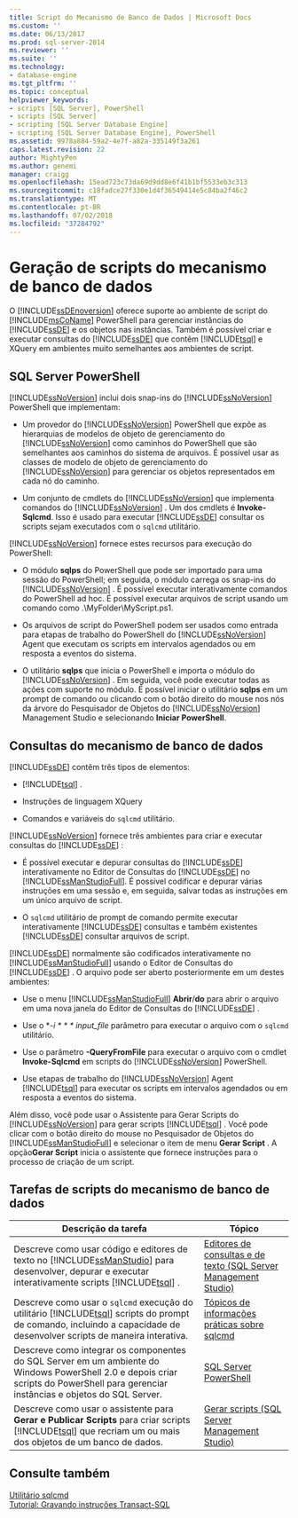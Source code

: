 ```yaml
---
title: Script do Mecanismo de Banco de Dados | Microsoft Docs
ms.custom: ''
ms.date: 06/13/2017
ms.prod: sql-server-2014
ms.reviewer: ''
ms.suite: ''
ms.technology:
- database-engine
ms.tgt_pltfrm: ''
ms.topic: conceptual
helpviewer_keywords:
- scripts [SQL Server], PowerShell
- scripts [SQL Server]
- scripting [SQL Server Database Engine]
- scripting [SQL Server Database Engine], PowerShell
ms.assetid: 9978a884-59a2-4e7f-a82a-335149f3a261
caps.latest.revision: 22
author: MightyPen
ms.author: genemi
manager: craigg
ms.openlocfilehash: 15ead723c73da69d9dd8e6f41b1bf5533eb3c313
ms.sourcegitcommit: c18fadce27f330e1d4f36549414e5c84ba2f46c2
ms.translationtype: MT
ms.contentlocale: pt-BR
ms.lasthandoff: 07/02/2018
ms.locfileid: "37284792"
---
```

# <a name="database-engine-scripting"></a>Geração de scripts do mecanismo de banco de dados
  O [!INCLUDE[ssDEnoversion](../../includes/ssdenoversion-md.md)] oferece suporte ao ambiente de script do [!INCLUDE[msCoName](../../includes/msconame-md.md)] PowerShell para gerenciar instâncias do [!INCLUDE[ssDE](../../includes/ssde-md.md)] e os objetos nas instâncias. Também é possível criar e executar consultas do [!INCLUDE[ssDE](../../includes/ssde-md.md)] que contêm [!INCLUDE[tsql](../../includes/tsql-md.md)] e XQuery em ambientes muito semelhantes aos ambientes de script.  
  
## <a name="sql-server-powershell"></a>SQL Server PowerShell  
 [!INCLUDE[ssNoVersion](../../includes/ssnoversion-md.md)] inclui dois snap-ins do [!INCLUDE[ssNoVersion](../../includes/ssnoversion-md.md)] PowerShell que implementam:  
  
-   Um provedor do [!INCLUDE[ssNoVersion](../../includes/ssnoversion-md.md)] PowerShell que expõe as hierarquias de modelos de objeto de gerenciamento do [!INCLUDE[ssNoVersion](../../includes/ssnoversion-md.md)] como caminhos do PowerShell que são semelhantes aos caminhos do sistema de arquivos. É possível usar as classes de modelo de objeto de gerenciamento do [!INCLUDE[ssNoVersion](../../includes/ssnoversion-md.md)] para gerenciar os objetos representados em cada nó do caminho.  
  
-   Um conjunto de cmdlets do [!INCLUDE[ssNoVersion](../../includes/ssnoversion-md.md)] que implementa comandos do [!INCLUDE[ssNoVersion](../../includes/ssnoversion-md.md)] . Um dos cmdlets é **Invoke-Sqlcmd**. Isso é usado para executar [!INCLUDE[ssDE](../../includes/ssde-md.md)] consultar os scripts sejam executados com o `sqlcmd` utilitário.  
  
 [!INCLUDE[ssNoVersion](../../includes/ssnoversion-md.md)] fornece estes recursos para execução do PowerShell:  
  
-   O módulo **sqlps** do PowerShell que pode ser importado para uma sessão do PowerShell; em seguida, o módulo carrega os snap-ins do [!INCLUDE[ssNoVersion](../../includes/ssnoversion-md.md)] . É possível executar interativamente comandos do PowerShell ad hoc. É possível executar arquivos de script usando um comando como .\MyFolder\MyScript.ps1.  
  
-   Os arquivos de script do PowerShell podem ser usados como entrada para etapas de trabalho do PowerShell do [!INCLUDE[ssNoVersion](../../includes/ssnoversion-md.md)] Agent que executam os scripts em intervalos agendados ou em resposta a eventos do sistema.  
  
-   O utilitário **sqlps** que inicia o PowerShell e importa o módulo do [!INCLUDE[ssNoVersion](../../includes/ssnoversion-md.md)] . Em seguida, você pode executar todas as ações com suporte no módulo. É possível iniciar o utilitário **sqlps** em um prompt de comando ou clicando com o botão direito do mouse nos nós da árvore do Pesquisador de Objetos do [!INCLUDE[ssNoVersion](../../includes/ssnoversion-md.md)] Management Studio e selecionando **Iniciar PowerShell**.  
  
## <a name="database-engine-queries"></a>Consultas do mecanismo de banco de dados  
 [!INCLUDE[ssDE](../../includes/ssde-md.md)] contêm três tipos de elementos:  
  
-   [!INCLUDE[tsql](../../includes/tsql-md.md)] .  
  
-   Instruções de linguagem XQuery  
  
-   Comandos e variáveis do `sqlcmd` utilitário.  
  
 [!INCLUDE[ssNoVersion](../../includes/ssnoversion-md.md)] fornece três ambientes para criar e executar consultas do [!INCLUDE[ssDE](../../includes/ssde-md.md)] :  
  
-   É possível executar e depurar consultas do [!INCLUDE[ssDE](../../includes/ssde-md.md)] interativamente no Editor de Consultas do [!INCLUDE[ssDE](../../includes/ssde-md.md)] no [!INCLUDE[ssManStudioFull](../../includes/ssmanstudiofull-md.md)]. É possível codificar e depurar várias instruções em uma sessão e, em seguida, salvar todas as instruções em um único arquivo de script.  
  
-   O `sqlcmd` utilitário de prompt de comando permite executar interativamente [!INCLUDE[ssDE](../../includes/ssde-md.md)] consultas e também existentes [!INCLUDE[ssDE](../../includes/ssde-md.md)] consultar arquivos de script.  
  
 [!INCLUDE[ssDE](../../includes/ssde-md.md)] normalmente são codificados interativamente no [!INCLUDE[ssManStudioFull](../../includes/ssmanstudiofull-md.md)] usando o Editor de Consultas do [!INCLUDE[ssDE](../../includes/ssde-md.md)] . O arquivo pode ser aberto posteriormente em um destes ambientes:  
  
-   Use o menu [!INCLUDE[ssManStudioFull](../../includes/ssmanstudiofull-md.md)] **Abrir**/**do** para abrir o arquivo em uma nova janela do Editor de Consultas do [!INCLUDE[ssDE](../../includes/ssde-md.md)] .  
  
-   Use o **-i * * * input_file* parâmetro para executar o arquivo com o `sqlcmd` utilitário.  
  
-   Use o parâmetro **-QueryFromFile** para executar o arquivo com o cmdlet **Invoke-Sqlcmd** em scripts do [!INCLUDE[ssNoVersion](../../includes/ssnoversion-md.md)] PowerShell.  
  
-   Use etapas de trabalho do [!INCLUDE[ssNoVersion](../../includes/ssnoversion-md.md)] Agent [!INCLUDE[tsql](../../includes/tsql-md.md)] para executar os scripts em intervalos agendados ou em resposta a eventos do sistema.  
  
 Além disso, você pode usar o Assistente para Gerar Scripts do [!INCLUDE[ssNoVersion](../../includes/ssnoversion-md.md)] para gerar scripts [!INCLUDE[tsql](../../includes/tsql-md.md)] . Você pode clicar com o botão direito do mouse no Pesquisador de Objetos do [!INCLUDE[ssManStudioFull](../../includes/ssmanstudiofull-md.md)] e selecionar o item de menu **Gerar Script** . A opção**Gerar Script** inicia o assistente que fornece instruções para o processo de criação de um script.  
  
## <a name="database-engine-scripting-tasks"></a>Tarefas de scripts do mecanismo de banco de dados  
  
|Descrição da tarefa|Tópico|  
|----------------------|-----------|  
|Descreve como usar código e editores de texto no [!INCLUDE[ssManStudio](../../includes/ssmanstudio-md.md)] para desenvolver, depurar e executar interativamente scripts [!INCLUDE[tsql](../../includes/tsql-md.md)] .|[Editores de consultas e de texto &#40;SQL Server Management Studio&#41;](../scripting/query-and-text-editors-sql-server-management-studio.md)|  
|Descreve como usar o `sqlcmd` execução do utilitário [!INCLUDE[tsql](../../includes/tsql-md.md)] scripts do prompt de comando, incluindo a capacidade de desenvolver scripts de maneira interativa.|[Tópicos de informações práticas sobre sqlcmd](../../database-engine/sqlcmd-how-to-topics.md)|  
|Descreve como integrar os componentes do SQL Server em um ambiente do Windows PowerShell 2.0 e depois criar scripts do PowerShell para gerenciar instâncias e objetos do SQL Server.|[SQL Server PowerShell](../../powershell/sql-server-powershell.md)|  
|Descreve como usar o assistente para **Gerar e Publicar Scripts** para criar scripts [!INCLUDE[tsql](../../includes/tsql-md.md)] que recriam um ou mais dos objetos de um banco de dados.|[Gerar scripts &#40;SQL Server Management Studio&#41;](generate-scripts-sql-server-management-studio.md)|  
  
## <a name="see-also"></a>Consulte também  
 [Utilitário sqlcmd](../../tools/sqlcmd-utility.md)   
 [Tutorial: Gravando instruções Transact-SQL](../../t-sql/tutorial-writing-transact-sql-statements.md)  
  
  
